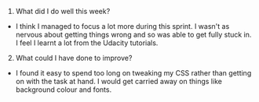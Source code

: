 1. What did I do well this week?
- I think I managed to focus a lot more during this sprint. I wasn't as nervous about getting things wrong and so was able to get fully stuck in. I feel I learnt a lot from the Udacity tutorials.

2. What could I have done to improve?
- I found it easy to spend too long on tweaking my CSS rather than getting on with the task at hand. I would get carried away on things like background colour and fonts.
